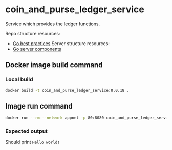 # coin_and_purse_ledger_service
Service which provides the ledger functions.

Repo structure resources:
- [Go best practices](https://peter.bourgon.org/go-best-practices-2016/#repository-structure)
Server structure resources:
- [Go server components](https://medium.com/statuscode/how-i-write-go-http-services-after-seven-years-37c208122831)


## Docker image build command

### Local build
```Bash
docker build -t coin_and_purse_ledger_service:0.0.18 .
```

## Image run command

```Bash
docker run --rm --network appnet -p 80:8080 coin_and_purse_ledger_service:0.0.18
```

### Expected output
Should print `Hello world!`

